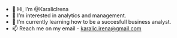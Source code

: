 - 👋 Hi, I’m @KaralicIrena
- 👀 I’m interested in analytics and management. 
- 🌱 I’m currently learning how to be a succesfull business analyst.
- 📫 Reach me on my email - karalic.irena@gmail.com

<!---
kivi-the-bird/kivi-the-bird is a ✨ special ✨ repository because its `README.md` (this file) appears on your GitHub profile.
You can click the Preview link to take a look at your changes.
--->
